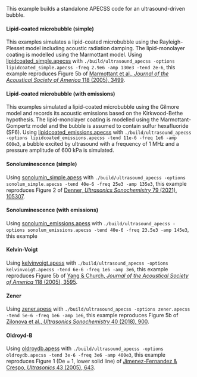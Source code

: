 This example builds a standalone APECSS code for an ultrasound-driven bubble.

#### Lipid-coated microbubble (simple)
This examples simulates a lipid-coated microbubble using the Rayleigh-Plesset model including acoustic radiation damping. The lipid-monolayer coating is modelled using the Marmottant model. Using [lipidcoated_simple.apecss](lipidcoated_simple.apecss) with ````./build/ultrasound_apecss -options lipidcoated_simple.apecss -freq 2.9e6 -amp 130e3 -tend 2e-6````, this example reproduces Figure 5b of [Marmottant et al., _Journal of the Acoustical Society of America_ 118 (2005), 3499](https://doi.org/10.1121/1.2109427). 

#### Lipid-coated microbubble (with emissions)
This examples simulated a lipid-coated microbubble using the Gilmore model and records its acoustic emissions based on the Kirkwood-Bethe hypothesis. The lipid-monolayer coating is modelled using the Marmottant-Gompertz model and the bubble is assumed to contain sulfur hexafluoride (SF6). Using [lipidcoated_emissions.apecss](lipidcoated_emissions.apecss) with ````./build/ultrasound_apecss -options lipidcoated_emissions.apecss -tend 11e-6 -freq 1e6 -amp 600e3````, a bubble excited by ultrasound with a frequency of 1 MHz and a pressure amplitude of 600 kPa is simulated.

#### Sonoluminescence (simple)
Using [sonolumin_simple.apess](sonolum_simple.apecss) with ````./build/ultrasound_apecss -options sonolum_simple.apecss -tend 40e-6 -freq 25e3 -amp 135e3````, this example reproduces Figure 2 of [Denner, _Ultrasonics Sonochemistry_ 79 (2021), 105307](https://doi.org/10.1016/j.ultsonch.2020.105307).

#### Sonoluminescence (with emissions)
Using [sonolumin_emissions.apess](sonolum_emissions.apecss) with ````./build/ultrasound_apecss -options sonolum_emissions.apecss -tend 40e-6 -freq 23.5e3 -amp 145e3````, this example

#### Kelvin-Voigt
Using [kelvinvoigt.apess](kelvinvoigt.apecss) with ````./build/ultrasound_apecss -options kelvinvoigt.apecss -tend 6e-6 -freq 1e6 -amp 3e6````, this example reproduces Figure 5b of [Yang & Church, _Journal of the Acoustical Society of America_ 118 (2005), 3595](https://doi.org/10.1121/1.2118307).

#### Zener
Using [zener.apess](zener.apecss) with ````./build/ultrasound_apecss -options zener.apecss -tend 5e-6 -freq 1e6 -amp 1e6````, this example reproduces Figure 5b of 
[Zilonova et al., _Ultrasonics Sonochemistry_ 40 (2018), 900](https://doi.org/10.1016/j.ultsonch.2017.08.017).

#### Oldroyd-B
Using [oldroydb.apess](oldroydb.apecss) with ````./build/ultrasound_apecss -options oldroydb.apecss -tend 3e-6 -freq 3e6 -amp 400e3````, this example reproduces Figure 1 (De = 1, lower solid line) of [Jimenez-Fernandez & Crespo, _Ultrasonics_ 43 (2005), 643](https://doi.org/10.1016/j.ultras.2005.03.010).
